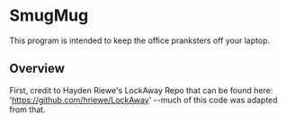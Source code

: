 # SmugMug

This program is intended to keep the office pranksters off your laptop.

## Overview

First, credit to Hayden Riewe's LockAway Repo that can be found here: 'https://github.com/hriewe/LockAway' --much of this code was adapted from that.


